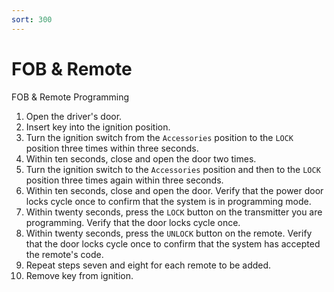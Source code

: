 ```yaml
---
sort: 300
---
```

# FOB & Remote

 FOB & Remote Programming

1. Open the driver's door.
2. Insert key into the ignition position.
3. Turn the ignition switch from the `Accessories` position to the `LOCK` position three times within three seconds.
4. Within ten seconds, close and open the door two times.
5. Turn the ignition switch to the `Accessories` position and then to the `LOCK` position three times again within three seconds.
6. Within ten seconds, close and open the door. Verify that the power door locks cycle once to confirm that the system is in programming mode.
7. Within twenty seconds, press the `LOCK` button on the transmitter you are programming. Verify that the door locks cycle once.
8. Within twenty seconds, press the `UNLOCK` button on the remote. Verify that the door locks cycle once to confirm that the system has accepted the remote's code.
9. Repeat steps seven and eight for each remote to be added.
10. Remove key from ignition.
